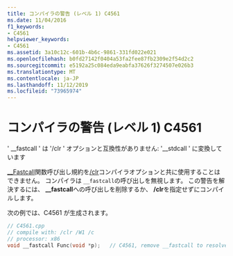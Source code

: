 ```yaml
---
title: コンパイラの警告 (レベル 1) C4561
ms.date: 11/04/2016
f1_keywords:
- C4561
helpviewer_keywords:
- C4561
ms.assetid: 3a10c12c-601b-4b6c-9861-331fd022e021
ms.openlocfilehash: b0fd27142f0404a53fa2fee87fb2309e2f54d2c2
ms.sourcegitcommit: e5192a25c084eda9eabfa37626f3274507e026b3
ms.translationtype: MT
ms.contentlocale: ja-JP
ms.lasthandoff: 11/12/2019
ms.locfileid: "73965974"
---
```

# <a name="compiler-warning-level-1-c4561"></a>コンパイラの警告 (レベル 1) C4561

' __fastcall ' は '/clr ' オプションと互換性がありません: '\__stdcall ' に変換しています

[__Fastcall](../../cpp/fastcall.md)関数呼び出し規約を[/clr](../../build/reference/clr-common-language-runtime-compilation.md)コンパイラオプションと共に使用することはできません。 コンパイラは `__fastcall`の呼び出しを無視します。 この警告を解決するには、 **__fastcall**への呼び出しを削除するか、 **/clr**を指定せずにコンパイルします。

次の例では、C4561 が生成されます。

```cpp
// C4561.cpp
// compile with: /clr /W1 /c
// processor: x86
void __fastcall Func(void *p);   // C4561, remove __fastcall to resolve
```